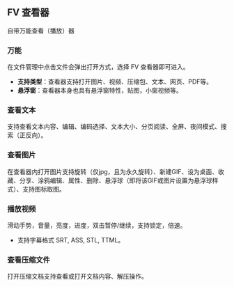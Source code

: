 ## FV 查看器

自带万能查看（播放）器

### 万能

在文件管理中点击文件会弹出打开方式，选择 FV 查看器即可进入。

* **支持类型**：查看器支持打开图片、视频、压缩包、文本、网页、PDF等。
* **悬浮窗**：查看器本身也具有悬浮窗特性，贴图，小窗视频等。

### 查看文本

支持查看文本内容、编辑、编码选择、文本大小、分页阅读、全屏、夜间模式、搜索（正反向）。

### 查看图片

在查看器内打开图片支持旋转（仅jpg，且为永久旋转）、新建GIF、设为桌面、收藏、分享、涂鸦编辑、属性、删除、悬浮球（即将该GIF或图片设置为悬浮球样式）、支持图标取图。

### 播放视频

滑动手势，音量，亮度，进度，双击暂停/继续，支持锁定，倍速。

* 支持字幕格式 SRT, ASS, STL, TTML。

### 查看压缩文件

打开压缩文档支持查看或打开文档内容、解压操作。